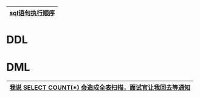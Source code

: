 
[sql语句执行顺序](https://www.jianshu.com/p/bb19b6b0fdc3)|
---|

# DDL

# DML
[我说 SELECT COUNT(*)  会造成全表扫描，面试官让我回去等通知](https://www.jianshu.com/p/9ea7ae51d01a)|
---|
